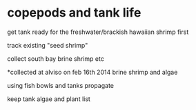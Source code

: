 copepods and tank life
=======================
get tank ready for the freshwater/brackish hawaiian shrimp first


track existing "seed shrimp"

collect south bay brine shrimp etc

*collected at alviso on feb 16th 2014 brine shrimp and algae


using fish bowls and tanks propagate

keep tank algae and plant list
